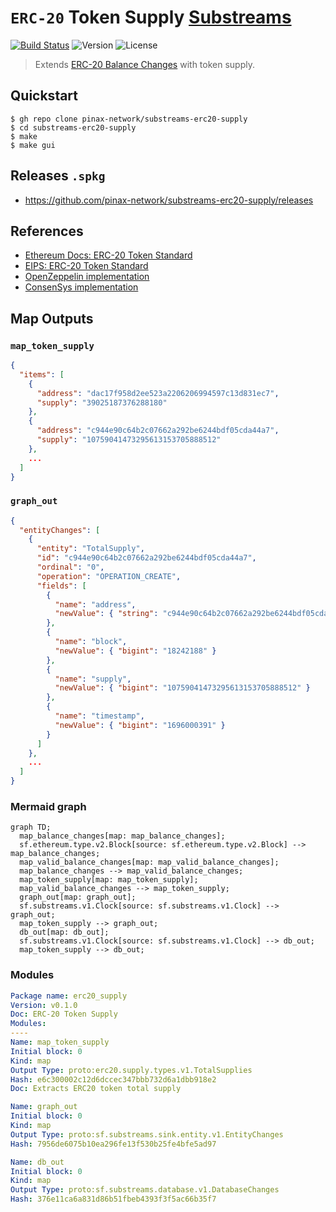 # `ERC-20` Token Supply [Substreams](https://substreams.streamingfast.io)

[![Build Status](https://github.com/pinax-network/substreams-erc20-supply/actions/workflows/test.yml/badge.svg)](https://github.com/pinax-network/substreams-erc20-supply/actions/workflows/test.yml)
![Version](https://img.shields.io/github/v/release/pinax-network/substreams-erc20-supply)
![License](https://img.shields.io/github/license/pinax-network/substreams-erc20-supply)

> Extends [ERC-20 Balance Changes](https://github.com/streamingfast/substreams-erc20-balance-changes) with token supply.

## Quickstart

```
$ gh repo clone pinax-network/substreams-erc20-supply
$ cd substreams-erc20-supply
$ make
$ make gui
```

## Releases `.spkg`

- https://github.com/pinax-network/substreams-erc20-supply/releases

## References
- [Ethereum Docs: ERC-20 Token Standard](https://ethereum.org/en/developers/docs/standards/tokens/erc-20/)
- [EIPS: ERC-20 Token Standard ](https://eips.ethereum.org/EIPS/eip-20)
- [OpenZeppelin implementation](https://github.com/OpenZeppelin/openzeppelin-contracts/blob/9b3710465583284b8c4c5d2245749246bb2e0094/contracts/token/ERC20/ERC20.sol)
- [ConsenSys implementation](https://github.com/ConsenSys/Tokens/blob/fdf687c69d998266a95f15216b1955a4965a0a6d/contracts/eip20/EIP20.sol)

## Map Outputs

### `map_token_supply`

```json
{
  "items": [
    {
      "address": "dac17f958d2ee523a2206206994597c13d831ec7",
      "supply": "39025187376288180"
    },
    {
      "address": "c944e90c64b2c07662a292be6244bdf05cda44a7",
      "supply": "10759041473295613153705888512"
    },
    ...
  ]
}
```

### `graph_out`

```json
{
  "entityChanges": [
    {
      "entity": "TotalSupply",
      "id": "c944e90c64b2c07662a292be6244bdf05cda44a7",
      "ordinal": "0",
      "operation": "OPERATION_CREATE",
      "fields": [
        {
          "name": "address",
          "newValue": { "string": "c944e90c64b2c07662a292be6244bdf05cda44a7" }
        },
        {
          "name": "block",
          "newValue": { "bigint": "18242188" }
        },
        {
          "name": "supply",
          "newValue": { "bigint": "10759041473295613153705888512" }
        },
        {
          "name": "timestamp",
          "newValue": { "bigint": "1696000391" }
        }
      ]
    },
    ...
  ]
}
```

### Mermaid graph

```mermaid
graph TD;
  map_balance_changes[map: map_balance_changes];
  sf.ethereum.type.v2.Block[source: sf.ethereum.type.v2.Block] --> map_balance_changes;
  map_valid_balance_changes[map: map_valid_balance_changes];
  map_balance_changes --> map_valid_balance_changes;
  map_token_supply[map: map_token_supply];
  map_valid_balance_changes --> map_token_supply;
  graph_out[map: graph_out];
  sf.substreams.v1.Clock[source: sf.substreams.v1.Clock] --> graph_out;
  map_token_supply --> graph_out;
  db_out[map: db_out];
  sf.substreams.v1.Clock[source: sf.substreams.v1.Clock] --> db_out;
  map_token_supply --> db_out;
```

### Modules

```yaml
Package name: erc20_supply
Version: v0.1.0
Doc: ERC-20 Token Supply
Modules:
----
Name: map_token_supply
Initial block: 0
Kind: map
Output Type: proto:erc20.supply.types.v1.TotalSupplies
Hash: e6c300002c12d6dccec347bbb732d6a1dbb918e2
Doc: Extracts ERC20 token total supply

Name: graph_out
Initial block: 0
Kind: map
Output Type: proto:sf.substreams.sink.entity.v1.EntityChanges
Hash: 7956de6075b10ea296fe13f530b25fe4bfe5ad97

Name: db_out
Initial block: 0
Kind: map
Output Type: proto:sf.substreams.database.v1.DatabaseChanges
Hash: 376e11ca6a831d86b51fbeb4393f3f5ac66b35f7
```
